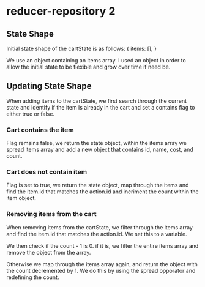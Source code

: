 # reducer-repository 2

## State Shape

Initial state shape of the cartState is as follows:
{
items: [],
}

We use an object containing an items array. I used an object in order to allow the initial state to be flexible and grow over time if need be.

## Updating State Shape

When adding items to the cartState, we first search through the current state and identify if the item is already in the cart and set a contains flag to either true or false.

### Cart contains the item

Flag remains false, we return the state object, within the items array we spread items array and add a new object that contains id, name, cost, and count.

### Cart does not contain item

Flag is set to true, we return the state object, map through the items and find the item.id that matches the action.id and incriment the count within the item object.

### Removing items from the cart

When removing items from the cartState, we filter through the items array and find the item.id that matches the action.id. We set this to a variable.

We then check if the count - 1 is 0. if it is, we filter the entire items array and remove the object from the array.

Otherwise we map through the items array again, and return the object with the count decremented by 1. We do this by using the spread opporator and redefining the count.

